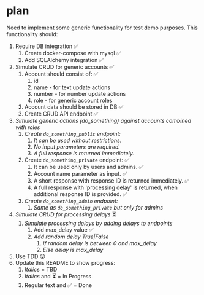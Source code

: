 # plan

Need to implement some generic functionality for test demo purposes. This functionality should:

1. Require DB integration :white_check_mark:
    1. Create docker-compose with mysql :white_check_mark:
    1. Add SQLAlchemy integration :white_check_mark:
1. Simulate CRUD for generic accounts :white_check_mark:
    1. Account should consist of: :white_check_mark:
        1. id
        1. name - for text update actions
        1. number - for number update actions
        1. role - for generic account roles
    1. Account data should be stored in DB :white_check_mark:
    1. Create CRUD API endpoint :white_check_mark:
1. _Simulate generic actions (do_something) against accounts combined with roles_
    1. _Create `do_something_public` endpoint:_
        1. _It can be used without restrictions._
        1. _No input parameters are required._
        1. _A full response is returned immediately._
    1. Create `do_something_private` endpoint: :white_check_mark:
        1. It can be used only by users and admins. :white_check_mark:
        1. Account name parameter as input. :white_check_mark:
        1. A short response with response ID is returned immediately. :white_check_mark:
        1. A full response with 'processing delay' is returned, when additional response ID is
           provided. :white_check_mark:
    1. _Create `do_something_admin` endpoint:_
        1. _Same as `do_something_private` but only for admins_
1. _Simulate CRUD for processing delays_ :hourglass_flowing_sand:
    1. _Simulate processing delays by adding delays to endpoints_
        1. Add max_delay value :white_check_mark:
        1. _Add random delay True|False_
            1. _If random delay is between 0 and max_delay_
            1. _Else delay is max_delay_
1. Use TDD :stuck_out_tongue_winking_eye:
1. Update this README to show progress:
    1. _Italics_ = TBD
    1. _Italics_ and :hourglass_flowing_sand: = In Progress
    1. Regular text and :white_check_mark: = Done
